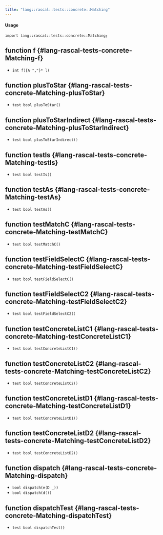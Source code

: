 ```yaml
---
title: "lang::rascal::tests::concrete::Matching"
---
```


#### Usage

`import lang::rascal::tests::concrete::Matching;`


## function f {#lang-rascal-tests-concrete-Matching-f}

* ``int f({A ","}* l)``

## function plusToStar {#lang-rascal-tests-concrete-Matching-plusToStar}

* ``test bool plusToStar()``

## function plusToStarIndirect {#lang-rascal-tests-concrete-Matching-plusToStarIndirect}

* ``test bool plusToStarIndirect()``

## function testIs {#lang-rascal-tests-concrete-Matching-testIs}

* ``test bool testIs()``

## function testAs {#lang-rascal-tests-concrete-Matching-testAs}

* ``test bool testAs()``

## function testMatchC {#lang-rascal-tests-concrete-Matching-testMatchC}

* ``test bool testMatchC()``

## function testFieldSelectC {#lang-rascal-tests-concrete-Matching-testFieldSelectC}

* ``test bool testFieldSelectC()``

## function testFieldSelectC2 {#lang-rascal-tests-concrete-Matching-testFieldSelectC2}

* ``test bool testFieldSelectC2()``

## function testConcreteListC1 {#lang-rascal-tests-concrete-Matching-testConcreteListC1}

* ``test bool testConcreteListC1()``

## function testConcreteListC2 {#lang-rascal-tests-concrete-Matching-testConcreteListC2}

* ``test bool testConcreteListC2()``

## function testConcreteListD1 {#lang-rascal-tests-concrete-Matching-testConcreteListD1}

* ``test bool testConcreteListD1()``

## function testConcreteListD2 {#lang-rascal-tests-concrete-Matching-testConcreteListD2}

* ``test bool testConcreteListD2()``

## function dispatch {#lang-rascal-tests-concrete-Matching-dispatch}

* ``bool dispatch(e(D _))``
* ``bool dispatch(d())``

## function dispatchTest {#lang-rascal-tests-concrete-Matching-dispatchTest}

* ``test bool dispatchTest()``

